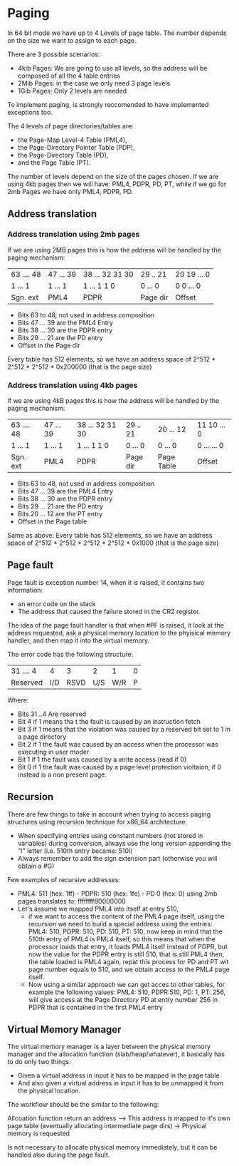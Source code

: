 # Paging

In 64 bit mode we have up to 4 Levels of page table. The number depends on the size we want to assign to each page. 

There are 3 possible scenarios: 

* 4kib Pages: We are going to use all levels, so the address will be composed of all the 4 table entries 
* 2Mib Pages: in the case we only need 3 page levels
* 1Gib Pages: Only 2 levels are needed

To implement paging, is strongly reccomended to have implemented exceptions too. 

The 4 levels of page directories/tables are: 

* the Page-Map Level-4 Table (PML4),
* the Page-Directory Pointer Table (PDP),
* the Page-Directory Table (PD),
* and the Page Table (PT).

The number of levels depend on the size of the pages chosen. 
If we are using 4kb pages then we will have: PML4, PDPR, PD, PT, while if we go for 2mb Pages we have only PML4, PDPR, PD. 

## Address translation 

### Address translation using 2mb pages

If we are using 2MB pages this is how the address will be handled by the paging mechanism:

|            |           |                     |            |              |
|------------|-----------|---------------------|------------|--------------|
| 63 .... 48 | 47 ... 39 | 38   ... 32  31  30 | 29  ..  21 | 20 19 ...  0 |
|  1 ...  1  | 1  ...  1 | 1    ... 1   1   0  | 0   ... 0  | 0  0  ...  0 |
|  Sgn. ext  |    PML4   |      PDPR           |   Page dir |    Offset    |

* Bits 63 to 48, not used in address composition
* Bits 47 ... 39 are the PML4 Entry 
* Bits 38 ... 30 are the PDPR entry 
* Bits 29 ... 21 are the PD entry
* Offset in the Page dir 

Every table has 512 elements, so we have an address space of 2^512 * 2^512 * 2^512 * 0x200000 (that is the page size)

### Address translation using 4kb pages
   
If we are using 4kB pages this is how the address will be handled by the paging mechanism:

|            |           |                     |            |             |              |
|------------|-----------|---------------------|------------|-------------|--------------|
| 63 .... 48 | 47 ... 39 | 38   ... 32  31  30 | 29  ..  21 | 20  ...  12 | 11 10 ...  0 |
| 1   ...  1 | 1  ...  1 | 1    ... 1   1   0  | 0   ... 0  | 0   ...  0  | 0 ...  ... 0 |
|  Sgn. ext  |    PML4   |      PDPR           |   Page dir |  Page Table |   Offset     |

* Bits 63 to 48, not used in address composition
* Bits 47 ... 39 are the PML4 Entry 
* Bits 38 ... 30 are the PDPR entry 
* Bits 29 ... 21 are the PD entry
* Bits 20 ... 12 are the PT entry
* Offset in the Page table 

Same as above: 
Every table has 512 elements, so we have an address space of 2^512 * 2^512 * 2^512 * 2^512 * 0x1000 (that is the page size)


## Page fault 

Page fault is exception number 14, when it is raised, it contains two information: 

* an error code on the stack
* The address that caused the failure stored in the CR2 register. 

The idea of the page fault handler is that when #PF is raised, it look at the address requested, ask a physical memory location to the phyisical memory handler, and then map it into the virtual memory. 

The error code has the following structure: 

|           |       |        |      |       |     |
|-----------|-------|--------|------|-------|-----|
| 31 .... 4 |   4   |    3   |   2  |   1   |  0  |
|  Reserved |  I/D  |  RSVD  |  U/S |  W/R  |  P  |

Where: 
* Bits 31...4 Are reserved
* Bit 4 if 1 means tha t the fault is caused by an instruction fetch
* Bit 3 if 1 means that the violation was caused by a reserved bit set to 1 in a page directory
* Bit 2 if 1 the fault was caused by an access when the processor was executing in user moder
* Bit 1 if 1 the fault was caused by a write access (read if 0)
* Bit 0 if 1 the fault was caused by a page level protection violtaion, if 0 instead is a non present page. 

## Recursion

There are few things to take in account when trying to access paging structures using recursion technique for x86_64 architecture:

* When specifying entries using constant numbers (not stored in variables) during conversion, always use the long version appending the "l" letter (i.e. 510th entry became: 510l)
* Always remember to add the sign extension part (otherwise you will obtain a #G)

Few examples of recursive addresses: 

* PML4: 511 (hex: 1ff) - PDPR: 510 (hex: 1fe) - PD 0 (hex: 0) using 2mb pages translates to: ffffffff80000000
* Let's assume we mapped PML4 into itself at entry 510, 
    - if we want to access the content of the PML4 page itself, using the recursion we need to build a special address using the entries: PML4: 510, PDPR: 510, PD: 510, PT: 510, now keep in mind that the 510th entry of PML4 is PML4 itself, so this means that when the processor loads that entry, it loads PML4 itself instead of PDPR, but now the value for the PDPR entry is still 510, that is still PML4 then, the table loaded is PML4 again, repat this process for PD and PT wit page number equals to 510, and we obtain access to the PML4 page itself.
    - Now using a similar approach we can get acces to other tables, for example the following values: PML4: 510, PDPR:510, PD: 1, PT: 256, will give access at the Page Directory PD at  entry number 256 in PDPR that is  contained in the first PML4 entry 

## Virtual Memory Manager

The virtual memory manager is a layer between the physical memory manager and the allocation function (slab/heap/whatever), it basically has to do only two things: 

* Given a virtual address in input it has to be mapped in the page table
* And also given a virtual address in input it has to be unmapped it from the physical location. 

The workflow should be the similar to the following: 

Allcoation function return an address --> This address is mapped to it's own page table (eventually allocating intermediate page dirs) -> Physical memory is requested

Is not necessary to allocate physical memory immediately, but it can be handled also during the page fault. 
